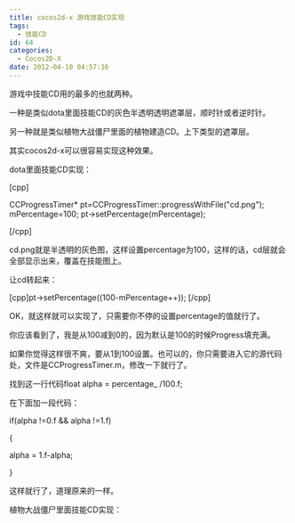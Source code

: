 ```yaml
---
title: cocos2d-x 游戏技能CD实现
tags:
  - 技能CD
id: 64
categories:
  - Cocos2D-X
date: 2012-04-10 04:57:16
---
```


游戏中技能CD用的最多的也就两种。

一种是类似dota里面技能CD的灰色半透明透明遮罩层，顺时针或者逆时针。

另一种就是类似植物大战僵尸里面的植物建造CD。上下类型的遮罩层。

其实cocos2d-x可以很容易实现这种效果。

dota里面技能CD实现：

[cpp]

CCProgressTimer* pt=CCProgressTimer::progressWithFile(&quot;cd.png&quot;);
mPercentage=100;
pt-&gt;setPercentage(mPercentage);

[/cpp]

cd.png就是半透明的灰色图，这样设置percentage为100，这样的话，cd层就会全部显示出来，覆盖在技能图上。

让cd转起来：

[cpp]pt-&gt;setPercentage((100-mPercentage++)); [/cpp]

OK，就这样就可以实现了，只需要你不停的设置percentage的值就行了。

你应该看到了，我是从100减到0的，因为默认是100的时候Progress填充满。

如果你觉得这样很不爽，要从1到100设置。也可以的，你只需要进入它的源代码处，文件是CCProgressTimer.m，修改一下就行了。

找到这一行代码float alpha = percentage_ /100.f;

在下面加一段代码：

if(alpha !=0.f &amp;&amp; alpha !=1.f)

{

alpha = 1.f-alpha;

}

这样就行了，道理原来的一样。

植物大战僵尸里面技能CD实现：
